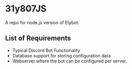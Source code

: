 <h1>31y807JS</h1>
A repo for node.js version of Elybot.

<h2>List of Requirements</h2>

<ul>
<li>Typical Discord Bot Functionality</li>
<li>Database support for storing configuration data</li>
<li>Webserver where the bot can be configured per server.</li>
</ul>
